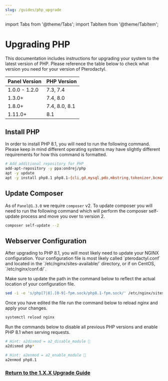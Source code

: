 ```yaml
---
slug: /guides/php_upgrade
---
```


import Tabs from '@theme/Tabs';
import TabItem from '@theme/TabItem';


# Upgrading PHP

This documentation includes instructions for upgrading your system to the latest version of PHP. Please reference the
table below to check what version you need for your version of Pterodactyl.

| Panel Version | PHP Version   |
|---------------|---------------|
| 1.0.0 - 1.2.0 | 7.3, 7.4      |
| 1.3.0+        | 7.4, 8.0      |
| 1.8.0+        | 7.4, 8.0, 8.1 |
| 1.11.0+       | 8.1           |

## Install PHP

In order to install PHP 8.1, you will need to run the following command. Please keep in mind different operating systems
may have slightly different requirements for how this command is formatted.

```bash
# Add additional repository for PHP
add-apt-repository -y ppa:ondrej/php
apt -y update
apt -y install php8.1 php8.1-{cli,gd,mysql,pdo,mbstring,tokenizer,bcmath,xml,fpm,curl,zip}
```

## Update Composer

As of `Panel@1.3.0` we require `composer` v2. To update composer you will need to run the following command which will
perform the composer self-update process and move you over to version 2.

```bash
composer self-update --2
```

## Webserver Configuration

<Tabs>
  <TabItem value="NGINX" label="NGINX" default>
After upgrading to PHP 8.1, you will most likely need to update your NGINX configuration. Your configuration file
is most likely called `pterodactyl.conf` and located in the `/etc/nginx/sites-available/` directory, or if on CentOS,
`/etc/nginx/conf.d/`.

Make sure to update the path in the command below to reflect the actual location of your configuration file.

```bash
sed -i -e 's/php[7|8].[0-9]-fpm.sock/php8.1-fpm.sock/' /etc/nginx/sites-available/pterodactyl.conf
```

Once you have edited the file run the command below to reload nginx and apply your changes.

```bash
systemctl reload nginx
```
  </TabItem>
  <TabItem value="Apache" label="Apache">
Run the commands below to disable all previous PHP versions and enable PHP 8.1 when serving requests.

```bash
# Hint: a2dismod = a2_disable_module 🤯
a2dismod php*

# Hint: a2enmod = a2_enable_module 🤯
a2enmod php8.1
```
  </TabItem>
</Tabs>
    

### [Return to the 1.X.X Upgrade Guide](./../panel/updating.md)
